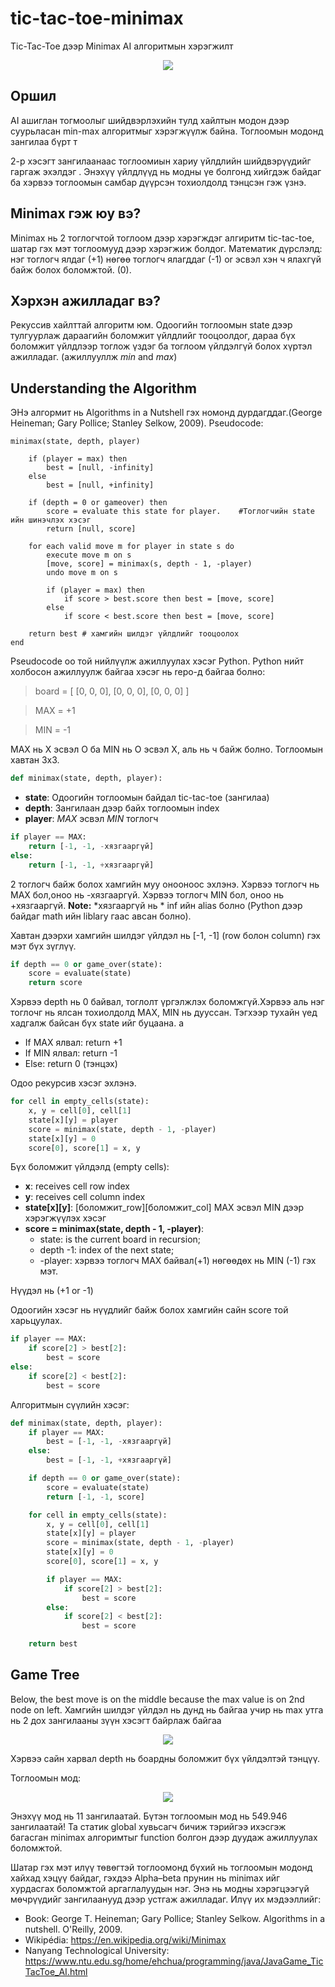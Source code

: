 # tic-tac-toe-minimax
Tic-Tac-Toe дээр Minimax AI алгоритмын хэрэгжилт 

<p align="center">
	<img src="https://github.com/anhbaysgalan1/tic-tac-toe/blob/master/preview/minimax_img.png"></img>
</p>

## Оршил
AI ашиглан тогмоолыг шийдвэрлэхийн тулд хайлтын модон дээр суурьласан min-max алгоритмыг хэрэгжүүлж байна. Тоглоомын модонд зангилаа бүрт т

2-р хэсэгт зангилаанаас тоглоомиын хариу үйлдлийн шийдвэрүүдийг гаргаж эхэлдэг . Энэхүү үйлдлүүд нь модны үе болгонд хийгдэж байдаг ба хэрвээ тоглоомын самбар дүүрсэн тохиолдолд тэнцсэн гэж үзнэ.

## Minimax гэж юу вэ?
Minimax нь 2 тоглогчтой тоглоом дээр хэрэгждэг алгиритм tic-tac-toe, шатар гэх мэт тоглоомууд дээр хэрэгжиж болдог. Математик дүрслэлд: нэг тоглогч ялдаг (+1) нөгөө тоглогч ялагддаг (-1) or эсвэл хэн ч ялахгүй байж болох боломжтой. (0).

## Хэрхэн ажилладаг вэ?
Рекуссив хайлттай алгоритм юм. Одоогийн тоглоомын state дээр тулгуурлаж дараагийн боломжит үйлдлийг тооцоолдог, дараа бүх боломжит үйлдлээр тоглож үздэг ба тоглоом үйлдэлгүй болох хүртэл ажилладаг. (ажиллууллж *min* and *max*) 
## Understanding the Algorithm
ЭНэ алгормит нь Algorithms in a Nutshell гэх номонд дурдагддаг.(George Heineman; Gary Pollice; Stanley Selkow, 2009). Pseudocode:

```
minimax(state, depth, player)

	if (player = max) then
		best = [null, -infinity]
	else
		best = [null, +infinity]

	if (depth = 0 or gameover) then
		score = evaluate this state for player.    #Тоглогчийн state ийн шинэчлэх хэсэг
		return [null, score]

	for each valid move m for player in state s do
		execute move m on s
		[move, score] = minimax(s, depth - 1, -player)
		undo move m on s

		if (player = max) then
			if score > best.score then best = [move, score]
		else
			if score < best.score then best = [move, score]

	return best # хамгийн шилдэг үйлдлийг тооцоолох
end
```

Pseudocode оо той нийлүүлж ажиллуулах хэсэг Python. Python нийт холбосон ажиллуулж байгаа хэсэг нь repo-д байгаа болно:
> board = [
>	[0, 0, 0],
>	[0, 0, 0],
>	[0, 0, 0]
> ]

> MAX = +1

> MIN = -1

MAX нь X эсвэл O ба MIN нь O эсвэл X, аль нь ч байж болно. Тоглоомын хавтан 3x3.

```python
def minimax(state, depth, player):
```
* **state**: Одоогийн тоглоомын байдал tic-tac-toe (зангилаа)
* **depth**: Зангилаан дээр байх тоглоомын index
* **player**: *MAX* эсвэл *MIN* тоглогч

```python
if player == MAX:
	return [-1, -1, -хязгааргүй]
else:
	return [-1, -1, +хязгааргүй]
```

2 тоглогч байж болох хамгийн муу онооноос эхлэнэ. Хэрвээ тоглогч нь MAX бол,оноо нь -хязгааргүй. Хэрвээ тоглогч MIN бол, оноо нь +хязгааргүй. **Note:** *хязгааргүй нь * inf ийн alias болно (Python дээр байдаг math ийн liblary гаас авсан болно).

Хавтан дээрхи хамгийн шилдэг үйлдэл нь [-1, -1] (row болон column) гэх мэт бүх зүглүү.

```python
if depth == 0 or game_over(state):
	score = evaluate(state)
	return score
```

Хэрвээ depth нь 0 байвал, тоглолт үргэлжлэх боломжгүй.Хэрвээ аль нэг тоглочг нь ялсан тохиолдолд MAX, MIN нь дууссан. Тэгхээр тухайн үед хадгалж байсан бүх state ийг буцаана.
a
* If MAX ялвал: return +1
* If MIN ялвал: return -1
* Else: return 0 (тэнцэх)

Одоо рекурсив хэсэг эхлэнэ.

```python
for cell in empty_cells(state):
	x, y = cell[0], cell[1]
	state[x][y] = player
	score = minimax(state, depth - 1, -player)
	state[x][y] = 0
	score[0], score[1] = x, y
```

Бүх боломжит үйлдэлд (empty cells):
* **x**: receives cell row index
* **y**: receives cell column index
* **state[x][y]**: [боломжит_row][боломжит_col] MAX эсвэл MIN дээр хэрэгжүүлэх хэсэг
* **score = minimax(state, depth - 1, -player)**:
  * state: is the current board in recursion;
  * depth -1: index of the next state;
  * -player: хэрвээ тоглогч MAX байвал(+1) нөгөөдөх нь MIN (-1) гэх мэт.

Нүүдэл нь (+1 or -1) 

Одоогийн хэсэг нь нүүдлийг байж болох хамгийн сайн score той харьцуулах.

```python
if player == MAX:
	if score[2] > best[2]:
		best = score
else:
	if score[2] < best[2]:
		best = score
```

Алгоритмын сүүлийн хэсэг:

```python
def minimax(state, depth, player):
	if player == MAX:
		best = [-1, -1, -хязгааргүй]
	else:
		best = [-1, -1, +хязгааргүй]

	if depth == 0 or game_over(state):
		score = evaluate(state)
		return [-1, -1, score]

	for cell in empty_cells(state):
		x, y = cell[0], cell[1]
		state[x][y] = player
		score = minimax(state, depth - 1, -player)
		state[x][y] = 0
		score[0], score[1] = x, y

		if player == MAX:
			if score[2] > best[2]:
				best = score
		else:
			if score[2] < best[2]:
				best = score

	return best
```

## Game Tree
Below, the best move is on the middle because the max value is on 2nd node on left. Хамгийн шилдэг үйлдэл нь дунд нь байгаа учир нь max утга нь 2 дох зангилааны зүүн хэсэгт байрлаж байгаа

<p align="center">
	<img src="https://github.com/anhbaysgalan1/tic-tac-toe/blob/master/preview/tic-tac-toe-minimax-game-tree.png"></img>
</p>

Хэрвээ сайн харвал depth нь боардны боломжит бүх үйлдэлтэй тэнцүү.

Тоглоомын мод:

<p align="center">
	<img src="https://github.com/anhbaysgalan1/tic-tac-toe/blob/master/preview/simplified-g-tree.png"></img>
</p>

Энэхүү мод нь 11 зангилаатай. Бүтэн тоглоомын мод нь 549.946 зангилаатай! Та статик global хувьсагч бичиж тэрийгээ ихэсгэж багасган minimax алгоримтыг function болгон дээр дуудаж ажиллуулах боломжтой.

Шатар гэх мэт илүү төвөгтэй тоглоомонд бүхий нь тоглоомын модонд хайхад хэцүү байдаг, гэхдээ Alpha–beta прунин нь minimax ийг хурдасгах боломжтой аргаглалуудын нэг. Энэ нь модны хэрэгцээгүй мөчрүүдийг зангилаанууд дээр устгаж ажилладаг.  Илүү их мэдээллийг:

* Book: George T. Heineman; Gary Pollice; Stanley Selkow. Algorithms in a nutshell. O'Reilly, 2009.
* Wikipédia: <https://en.wikipedia.org/wiki/Minimax>
* Nanyang Technological University: <https://www.ntu.edu.sg/home/ehchua/programming/java/JavaGame_TicTacToe_AI.html>
